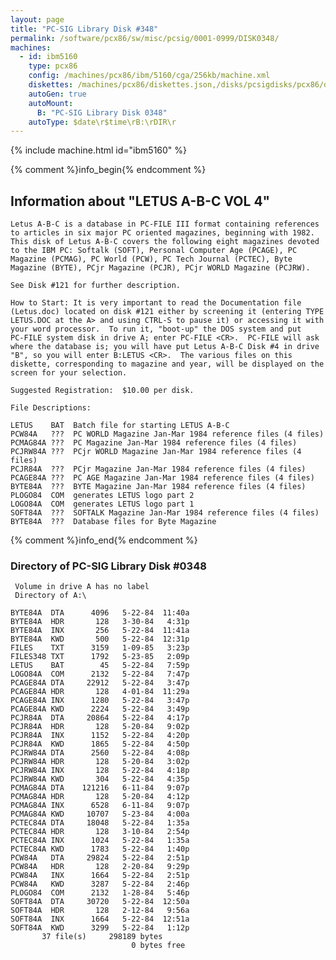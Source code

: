 ```yaml
---
layout: page
title: "PC-SIG Library Disk #348"
permalink: /software/pcx86/sw/misc/pcsig/0001-0999/DISK0348/
machines:
  - id: ibm5160
    type: pcx86
    config: /machines/pcx86/ibm/5160/cga/256kb/machine.xml
    diskettes: /machines/pcx86/diskettes.json,/disks/pcsigdisks/pcx86/diskettes.json
    autoGen: true
    autoMount:
      B: "PC-SIG Library Disk 0348"
    autoType: $date\r$time\rB:\rDIR\r
---
```


{% include machine.html id="ibm5160" %}

{% comment %}info_begin{% endcomment %}

## Information about "LETUS A-B-C VOL 4"

    Letus A-B-C is a database in PC-FILE III format containing references
    to articles in six major PC oriented magazines, beginning with 1982.
    This disk of Letus A-B-C covers the following eight magazines devoted
    to the IBM PC: Softalk (SOFT), Personal Computer Age (PCAGE), PC
    Magazine (PCMAG), PC World (PCW), PC Tech Journal (PCTEC), Byte
    Magazine (BYTE), PCjr Magazine (PCJR), PCjr WORLD Magazine (PCJRW).
    
    See Disk #121 for further description.
    
    How to Start: It is very important to read the Documentation file
    (Letus.doc) located on disk #121 either by screening it (entering TYPE
    LETUS.DOC at the A> and using CTRL-S to pause it) or accessing it with
    your word processor.  To run it, "boot-up" the DOS system and put
    PC-FILE system disk in drive A; enter PC-FILE <CR>.  PC-FILE will ask
    where the database is; you will have put Letus A-B-C Disk #4 in drive
    "B", so you will enter B:LETUS <CR>.  The various files on this
    diskette, corresponding to magazine and year, will be displayed on the
    screen for your selection.
    
    Suggested Registration:  $10.00 per disk.
    
    File Descriptions:
    
    LETUS    BAT  Batch file for starting LETUS A-B-C
    PCW84A   ???  PC WORLD Magazine Jan-Mar 1984 reference files (4 files)
    PCMAG84A ???  PC Magazine Jan-Mar 1984 reference files (4 files)
    PCJRW84A ???  PCjr WORLD Magazine Jan-Mar 1984 reference files (4 files)
    PCJR84A  ???  PCjr Magazine Jan-Mar 1984 reference files (4 files)
    PCAGE84A ???  PC AGE Magazine Jan-Mar 1984 reference files (4 files)
    BYTE84A  ???  BYTE Magazine Jan-Mar 1984 reference files (4 files)
    PLOGO84  COM  generates LETUS logo part 2
    LOGO84A  COM  generates LETUS logo part 1
    SOFT84A  ???  SOFTALK Magazine Jan-Mar 1984 reference files (4 files)
    BYTE84A  ???  Database files for Byte Magazine
{% comment %}info_end{% endcomment %}


### Directory of PC-SIG Library Disk #0348

     Volume in drive A has no label
     Directory of A:\

    BYTE84A  DTA      4096   5-22-84  11:40a
    BYTE84A  HDR       128   3-30-84   4:31p
    BYTE84A  INX       256   5-22-84  11:41a
    BYTE84A  KWD       500   5-22-84  12:31p
    FILES    TXT      3159   1-09-85   3:23p
    FILES348 TXT      1792   5-23-85   2:09p
    LETUS    BAT        45   5-22-84   7:59p
    LOGO84A  COM      2132   5-22-84   7:47p
    PCAGE84A DTA     22912   5-22-84   3:47p
    PCAGE84A HDR       128   4-01-84  11:29a
    PCAGE84A INX      1280   5-22-84   3:47p
    PCAGE84A KWD      2224   5-22-84   3:49p
    PCJR84A  DTA     20864   5-22-84   4:17p
    PCJR84A  HDR       128   5-20-84   9:02p
    PCJR84A  INX      1152   5-22-84   4:20p
    PCJR84A  KWD      1865   5-22-84   4:50p
    PCJRW84A DTA      2560   5-22-84   4:08p
    PCJRW84A HDR       128   5-20-84   3:02p
    PCJRW84A INX       128   5-22-84   4:18p
    PCJRW84A KWD       304   5-22-84   4:35p
    PCMAG84A DTA    121216   6-11-84   9:07p
    PCMAG84A HDR       128   5-20-84   4:12p
    PCMAG84A INX      6528   6-11-84   9:07p
    PCMAG84A KWD     10707   5-23-84   4:00a
    PCTEC84A DTA     18048   5-22-84   1:35a
    PCTEC84A HDR       128   3-10-84   2:54p
    PCTEC84A INX      1024   5-22-84   1:35a
    PCTEC84A KWD      1783   5-22-84   1:40p
    PCW84A   DTA     29824   5-22-84   2:51p
    PCW84A   HDR       128   2-20-84   9:29p
    PCW84A   INX      1664   5-22-84   2:51p
    PCW84A   KWD      3287   5-22-84   2:46p
    PLOGO84  COM      2132   1-28-84   5:46p
    SOFT84A  DTA     30720   5-22-84  12:50a
    SOFT84A  HDR       128   2-12-84   9:56a
    SOFT84A  INX      1664   5-22-84  12:51a
    SOFT84A  KWD      3299   5-22-84   1:12p
           37 file(s)     298189 bytes
                               0 bytes free
